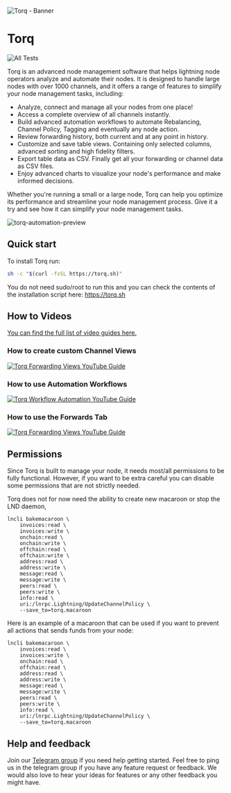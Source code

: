 ![Torq - Banner](./docs/images/readme-banner.png)

# Torq

![All Tests](https://github.com/lncapital/torq/actions/workflows/test-on-push.yml/badge.svg)

Torq is an advanced node management software that helps lightning node operators analyze and automate their nodes. It is designed to handle large nodes with over 1000 channels, and it offers a range of features to simplify your node management tasks, including:

* Analyze, connect and manage all your nodes from one place!
* Access a complete overview of all channels instantly.
* Build advanced automation workflows to automate Rebalancing, Channel Policy, Tagging and eventually any node action.
* Review forwarding history, both current and at any point in history.
* Customize and save table views. Containing only selected columns, advanced sorting and high fidelity filters.
* Export table data as CSV. Finally get all your forwarding or channel data as CSV files.
* Enjoy advanced charts to visualize your node's performance and make informed decisions.

Whether you're running a small or a large node, Torq can help you optimize its performance and streamline your node management process. Give it a try and see how it can simplify your node management tasks.

![torq-automation-preview](https://user-images.githubusercontent.com/647617/223672620-dcc047f3-ebbe-4087-8da8-9a103d8b9570.png)


## Quick start

To install Torq run:

```sh
sh -c "$(curl -fsSL https://torq.sh)"
```

You do not need sudo/root to run this and you can check the contents of the installation script here: https://torq.sh

## How to Videos

[You can find the full list of video guides here.](https://docs.ln.capital/en/collections/3817618-torq-video-tutorials)

### How to create custom Channel Views

[![Torq Forwarding Views YouTube Guide](https://img.youtube.com/vi/5ZfgflfOFwQ/maxresdefault.jpg)](https://www.youtube.com/watch?v=5ZfgflfOFwQ)

### How to use Automation Workflows

[![Torq Workflow Automation YouTube Guide](https://img.youtube.com/vi/Go4uJoMhwrE/maxresdefault.jpg)](https://www.youtube.com/watch?v=Go4uJoMhwrE)

### How to use the Forwards Tab

[![Torq Forwarding Views YouTube Guide](https://img.youtube.com/vi/ZTetH8_jbgk/maxresdefault.jpg)](https://www.youtube.com/watch?v=ZTetH8_jbgk)


## Permissions

Since Torq is built to manage your node, it needs most/all permissions to be fully functional. However, if you want to
be extra careful you can disable some permissions that are not strictly needed.

Torq does not for now need the ability to create new macaroon or stop the LND daemon,

    lncli bakemacaroon \
        invoices:read \
        invoices:write \
        onchain:read \
        onchain:write \
        offchain:read \
        offchain:write \
        address:read \
        address:write \
        message:read \
        message:write \
        peers:read \
        peers:write \
        info:read \
        uri:/lnrpc.Lightning/UpdateChannelPolicy \
        --save_to=torq.macaroon

Here is an example of a macaroon that can be used if you want to prevent all actions that sends funds from your node:

    lncli bakemacaroon \
        invoices:read \
        invoices:write \
        onchain:read \
        offchain:read \
        address:read \
        address:write \
        message:read \
        message:write \
        peers:read \
        peers:write \
        info:read \
        uri:/lnrpc.Lightning/UpdateChannelPolicy \
        --save_to=torq.macaroon

## Help and feedback

Join our [Telegram group](https://t.me/joinchat/V-Dks6zjBK4xZWY0) if you need help getting started.
Feel free to ping us in the telegram group if you have any feature request or feedback.  We would also love to hear your ideas for features or any other feedback you might have.
